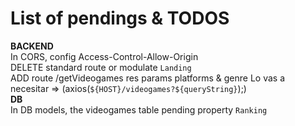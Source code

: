 # List of pendings & TODOS

**BACKEND**  
In CORS, config Access-Control-Allow-Origin  
DELETE standard route or modulate `Landing`  
ADD route /getVideogames res params platforms & genre
Lo vas a necesitar => (axios(`${HOST}/videogames?${queryString}`);)  
**DB**  
In DB models, the videogames table pending property `Ranking`  

